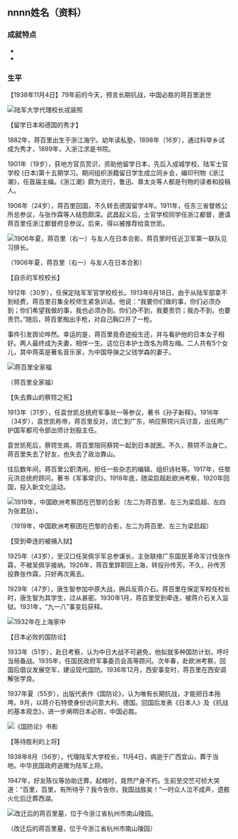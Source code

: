 ## nnnn姓名（资料）

### 成就特点

- ​
- ​


### 生平

【1938年11月4日】79年前的今天，预言长期抗战，中国必胜的蒋百里逝世

![陆军大学代理校长戎装照](陆军大学代理校长戎装照.jpg)

【留学日本和德国的秀才】

1882年，蒋百里出生于浙江海宁。幼年读私塾，1898年（16岁），通过科举乡试成为秀才，1899年，入浙江求是书院。

1901年（19岁），获地方官员赏识，资助他留学日本，先后入成城学校、陆军士官学校 (日本)第十五期学习。期间组织浙籍留日学生成立同乡会，编印刊物《浙江潮》，任首届主编。《浙江潮》颇为流行，鲁迅、章太炎等人都是刊物的读者和投稿人。

1906年（24岁），蒋百里回国，不久转去德国留学4年。1911年，任东三省督练公所总参议，与张作霖等人结怨颇深。武昌起义后，士官学校同学任浙江都督，邀请蒋百里任浙江都督府总参议。后来，得以被推荐给袁世凯。

![1906年夏，蒋百里（右一）与友人在日本合影，蒋百里时任近卫军第一联队见习排长。](1906年夏，蒋百里（右一）与友人在日本合影，蒋百里时任近卫军第一联队见习排长。.jpg)

（1906年夏，蒋百里（右一）与友人在日本合影）

【自杀的军校校长】

1912年（30岁），任保定陆军军官学校校长。1913年6月18日，由于从陆军部拿不到经费，蒋百里召集全校师生紧急训话。他说：“我要你们做的事，你们必须办到；你们希望我做的事，我也必须办到。你们办不到，我要责罚；我办不到，也要责罚。”随后，蒋百里掏出手枪，对自己胸口开了一枪。

事件引发舆论哗然。幸运的是，蒋百里竟奇迹般生还，并与看护他的日本女子相好。两人最终成为夫妻，相伴一生。这位日本护士改名为蒋左梅。二人共有5个女儿，其中蒋英是著名音乐家，为中国导弹之父钱学森的妻子。

![蒋百里全家福](蒋百里全家福.jpg)

（蒋百里全家福）

【失去靠山的蔡锷之死】

1913年（31岁），任袁世凯总统府军事处一等参议，著书《孙子新释》。1916年（34岁），袁世凯称帝，蒋百里反对，流亡到广东，响应蔡锷兴兵讨袁，出任两广护国军都司令部出师计划股主任。

袁世凯死后，蔡锷生病，蒋百里陪同蔡锷一起到日本就医。不久，蔡锷不治身亡。蒋百里失去了好友，也失去了政治靠山。

往后数年间，蒋百里公职清闲，担任一些杂志的编辑、组织诗社等。1917年，任黎元洪总统府顾问，著书《军事常识》。1918年底，随梁启超赴欧洲考察，1920年回国，投入新文化运动。

![1919年，中国欧洲考察团在巴黎的合影（左二为蒋百里、左三为梁启超、左四为张君劢）。](1919年，中国欧洲考察团在巴黎的合影（左二为蒋百里、左三为梁启超、左四为张君劢）。.jpg)

（1919年，中国欧洲考察团在巴黎的合影，左二为蒋百里、左三为梁启超）

【受到牵连的被捕入狱】

1925年（43岁），至汉口任吴佩孚军总参谋长，主张联络广东国民革命军讨伐张作霖，不被吴佩孚接纳。1926年，蒋百里辞职回上海，转投孙传芳。不久，孙传芳投靠张作霖，只好再次离去。

1929年（47岁），唐生智参加中原大战，拥兵反蒋介石。蒋百里在保定军校任校长时，唐生智为其学生，过从甚密。1930年1月，蒋百里受到牵连，被蒋介石关入监狱。1931年，“九一八”事变后获释。

![1932年在上海家中](1932年在上海家中.jpg)

【日本必败的国防论】

1933年（51岁），赴日考察，认为中日大战不可避免，他拟就多种国防计划，呼吁当局备战。1935年，任国民政府军事委员会高等顾问。次年春，赴欧洲考察，回国后倡议发展空军，建设现代国防。1936年12月，西安事变时，蒋百里在西安调解张学良。

1937年夏（55岁），出版代表作《国防论》，认为唯有长期抗战，才能把日本拖垮。9月，以蒋介石特使身份访问意大利、德国。回国后发表《日本人》及《抗战的基本观念》，进一步阐明日本必败，中国必胜。

![《国防论》书影](《国防论》书影.jpg)

【等待胜利的上将】

1938年8月（56岁），代理陆军大学校长，11月4日，病逝于广西宜山，葬于当地。中华民国政府追赠为陆军上将。

1947年，好友陈仪等协助迁葬，起棺时，竟然尸身不朽。生前至交竺可桢大哭道：“百里，百里，有所待乎？我今告你，我国战胜矣！”一时众人泣不成声，遗骸火化后迁葬西湖。

![改迁后的蒋百里墓，位于今浙江省杭州市南山陵园。](改迁后的蒋百里墓，位于今浙江省杭州市南山陵园。.jpg)

（改迁后的蒋百里墓，位于今浙江省杭州市南山陵园）

